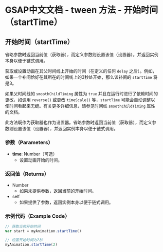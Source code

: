 # GSAP中文文档 - tween 方法 - 开始时间（startTime）

## 开始时间（startTime）

省略参数时返回当前值（获取器），而定义参数则设置该值（设置器），并返回实例本身以便于链式调用。

获取或设置动画在其父时间线上开始的时间（在定义的任何 `delay` 之后）。例如，如果一个补间恰好在其所在的时间线上的3秒处开始，那么该补间的 `startTime` 将是3。

如果父时间线的 `smoothChildTiming` 属性为 `true` 并且在运行时进行了依赖时间的更改，如调用 `reverse()` 或更改 `timeScale()` 等，`startTime` 可能会自动调整以使时间看起来无缝。有关更多详细信息，请参见时间线 `smoothChildTiming` 属性的文档。

此方法既作为获取器也作为设置器。省略参数时返回当前值（获取器），而定义参数则设置该值（设置器），并返回实例本身以便于链式调用。

### 参数（Parameters）

- **time**: Number（可选）
  - 设置动画开始的时间。

### 返回值（Returns）

- Number
  - 如果未提供参数，返回当前的开始时间。
- self
  - 如果提供了参数，返回实例本身以便于链式调用。

### 示例代码（Example Code）

```javascript
// 获取当前开始时间
var start = myAnimation.startTime()

// 设置开始时间为2秒
myAnimation.startTime(2)
```
